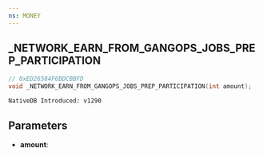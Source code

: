 ```yaml
---
ns: MONEY
---
```

## _NETWORK_EARN_FROM_GANGOPS_JOBS_PREP_PARTICIPATION

```c
// 0xED26584F6BDCBBFD
void _NETWORK_EARN_FROM_GANGOPS_JOBS_PREP_PARTICIPATION(int amount);
```

```
NativeDB Introduced: v1290
```

## Parameters
* **amount**:
